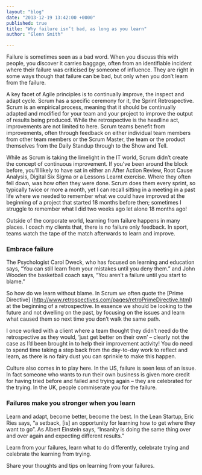 ```yaml
---
layout: "blog"
date: "2013-12-19 13:42:00 +0000"
published: true
title: "Why failure isn’t bad, as long as you learn"
author: "Glenn Smith"

---
```


Failure is sometimes seen as a bad word. When you discuss this with people, you discover it carries baggage, often from an identifiable incident where their failure was criticised by someone of influence. They are right in some ways though that failure can be bad, but only when you don’t learn from the failure.

A key facet of Agile principles is to continually improve, the inspect and adapt cycle. Scrum has a specific ceremony for it, the Sprint Retrospective. Scrum is an empirical process, meaning that it should be continually adapted and modified for your team and your project to improve the output of results being produced. While the retrospective is the headline act, improvements are not limited to here. Scrum teams benefit from improvements, often through feedback on either individual team members from other team members or the Scrum Master, the team or the product themselves from the Daily Standup through to the Show and Tell.

While as Scrum is taking the limelight in the IT world, Scrum didn’t create the concept of continuous improvement. If you’ve been around the block before, you’ll likely to have sat in either an After Action Review, Root Cause Analysis, Digital Six Sigma or a Lessons Learnt exercise. Where they often fell down, was how often they were done. Scrum does them every sprint, so typically twice or more a month, yet I can recall sitting in a meeting in a past life where we needed to remember what we could have improved at the beginning of a project that started 18 months before then; sometimes I struggle to remember what I did two weeks ago let alone 18 months ago!

Outside of the corporate world, learning from failure happens in many places. I coach my clients that, there is no failure only feedback. In sport, teams watch the tape of the match afterwards to learn and improve.

### Embrace failure

The Psychologist Carol Dweck, who has focused on learning and education says, “You can still learn from your mistakes until you deny them.” and John Wooden the basketball coach says, “You aren’t a failure until you start to blame.”

So how do we learn without blame. In Scrum we often quote the [Prime Directive] (http://www.retrospectives.com/pages/retroPrimeDirective.html) at the beginning of a retrospective. In essence we should be looking to the future and not dwelling on the past, by focusing on the issues and learn what caused them so next time you don’t walk the same path.

I once worked with a client where a team thought they didn’t need do the retrospective as they would, ‘just get better on their own’ – clearly not the case as I’d been brought in to help their improvement activity! You do need to spend time taking a step back from the day-to-day work to reflect and learn, as there is no fairy dust you can sprinkle to make this happen.

Culture also comes in to play here. In the US, failure is seen less of an issue. In fact someone who wants to run their own business is given more credit for having tried before and failed and trying again – they are celebrated for the trying. In the UK, people commiserate you for the failure.

### Failures make you stronger when you learn

Learn and adapt, become better, become the best. In the Lean Startup, Eric Ries says, “a setback, [is] an opportunity for learning how to get where they want to go”. As Albert Einstein says, “Insanity is doing the same thing over and over again and expecting different results.”

Learn from your failures, learn what to do differently, celebrate trying and celebrate the learning from trying.

Share your thoughts and tips on learning from your failures.
